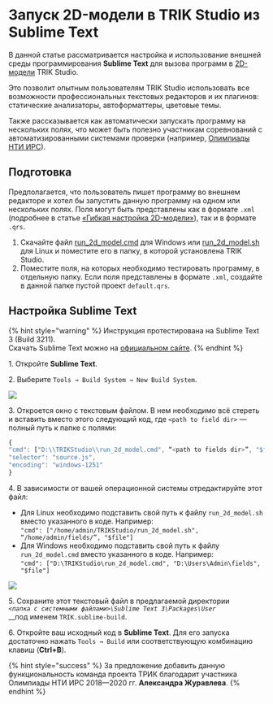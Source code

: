 # Запуск 2D-модели в TRIK Studio из Sublime Text

В данной статье рассматривается настройка и использование внешней среды программирования **Sublime Text** для вызова программ в [2D-модели](../../studio/2d-model/) TRIK Studio. &#x20;

Это позволит опытным пользователям TRIK Studio использовать все возможности профессиональных текстовых редакторов и их плагинов: статические анализаторы, автоформаттеры, цветовые темы.

Также рассказывается как автоматически запускать программу на нескольких полях, что может быть полезно участникам соревнований с автоматизированными системами проверки (например, [Олимпиады НТИ ИРС](https://trikset.com/education/nti)).

## **Подготовка** <a href="#configure" id="configure"></a>

Предполагается, что пользователь пишет программу во внешнем редакторе и хотел бы запустить данную программу на одном или нескольких полях. Поля могут быть представлены как в формате `.xml` (подробнее в статье [«Гибкая настройка 2D-модели»](../../studio/2d-model/settings.md)), так и в формате `.qrs`.

1. Скачайте файл [run\_2d\_model.cmd](https://gist.github.com/anastasiia-kornilova/2b955e62c3cef7a509fc043a189ea3ff) для Windows или [run\_2d\_model.sh](https://gist.github.com/anastasiia-kornilova/f13a708562debabeeb126381f3d535e5) для Linux и поместите его в папку, в которой установлена TRIK Studio.
2. Поместите поля, на которых необходимо тестировать программу, в отдельную папку. Если поля представлены в формате `.xml`, создайте в данной папке пустой проект `default.qrs`.

## Настройка **Sublime Text**

{% hint style="warning" %}
Инструкция протестирована на Sublime Text 3 (Build 3211).\
Скачать Sublime Text можно на [официальном сайте](https://www.sublimetext.com/).
{% endhint %}

1\. Откройте **Sublime Text**.

2\. Выберите `Tools → Build System → New Build System`. &#x20;

![](../../.gitbook/assets/Sublime\_1.png)

3\. Откроется окно с текстовым файлом. В нем необходимо всё стереть и вставить вместо этого следующий код, где `<path to field dir>` — полный путь к папке с полями:

```javascript
{
"cmd": ["D:\\TRIKStudio\\run_2d_model.cmd", “<path to fields dir>”, "$file"],
"selector": "source.js",
"encoding": "windows-1251"
}
```

4\. В зависимости от вашей операционной системы отредактируйте этот файл:

* Для Linux необходимо подставить свой путь к файлу `run_2d_model.sh` вместо указанного в коде. Например:\
  `"cmd": ["/home/admin/TRIKStudio/run_2d_model.sh", “/home/admin/fields/”, "$file"]`
* Для Windows необходимо подставить свой путь к файлу `run_2d_model.cmd` вместо указанного в коде. Например:\
  `"cmd": ["D:\TRIKStudio\run_2d_model.cmd", "D:\Users\Admin\fields", "$file"]`

![](../../.gitbook/assets/Sublime\_2.png)

5\. Сохраните этот текстовый файл в предлагаемой директории\
_`<папка с системными файлами>\Sublime Text 3\Packages\User`_\
__под именем `TRIK.sublime-build`.

6\. Откройте ваш исходный код в **Sublime Text**. Для его запуска достаточно нажать `Tools → Build` или соответствующую комбинацию клавиш (**Ctrl+B**).

{% hint style="success" %}
За предложение добавить данную функциональность команда проекта ТРИК благодарит участника Олимпиады НТИ ИРС 2018—2020 гг. **Александра Журавлева**.
{% endhint %}
